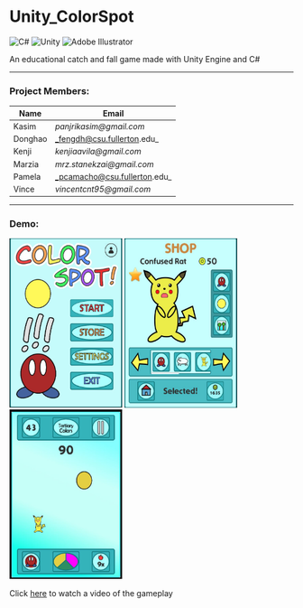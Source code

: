 # Unity_ColorSpot

<img alt="C#" src="https://img.shields.io/badge/-C%23-239120?style=plastic&logo=c-sharp&logoColor=white" /> <img alt="Unity" src="https://img.shields.io/badge/-Unity-000000?style=plastic&logo=unity&logoColor=white" /> <img alt="Adobe Illustrator" src="https://img.shields.io/badge/-Illustrator-239120?style=plastic&logo=adobe-illustrator&logoColor=white" /> 

An educational catch and fall game made with Unity Engine and C#

---

### Project Members:

Name | Email
--- | ---
Kasim | _panjrikasim@gmail.com_ 
Donghao | _fengdh@csu.fullerton.edu_
Kenji | _kenjiaavila@gmail.com_
Marzia | _mrz.stanekzai@gmail.com_
Pamela | _pcamacho@csu.fullerton.edu_
Vince | _vincentcnt95@gmail.com_

--- 

### Demo:

<img alt="ColorSpot Menu" height="300" width="200" src="https://raw.githubusercontent.com/kasim95/Unity_ColorSpot/master/Demo/colorspot-1.jpg" /> <img alt="ColorSpot Shop" height="300" width="200" src="https://raw.githubusercontent.com/kasim95/Unity_ColorSpot/master/Demo/colorspot-2.jpg" /> <img alt="ColorSpot Gameplay" height="300" width="200" src="https://raw.githubusercontent.com/kasim95/Unity_ColorSpot/master/Demo/colorspot-3.jpg" />

Click [here](https://youtu.be/CNAdpm5gDwc) to watch a video of the gameplay
